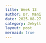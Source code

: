 ```yaml
---
title: Week 13
author: Dr. Mani
date: 2025-08-27
category: Jekyll
layout: post
mermaid: true
---
```



